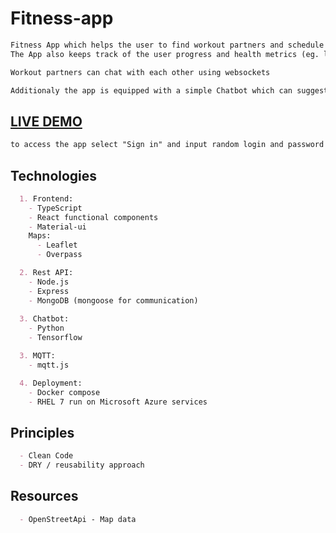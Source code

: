 # Fitness-app
```markdown
Fitness App which helps the user to find workout partners and schedule their own workouts, using an interactive map.
The App also keeps track of the user progress and health metrics (eg. liters of water drank) by daily surveys.

Workout partners can chat with each other using websockets

Additionaly the app is equipped with a simple Chatbot which can suggest some workout exercises for input body part.
```
## [LIVE DEMO](https://fitness-app-michal-sw.vercel.app)
```markdown
to access the app select "Sign in" and input random login and password
```
## Technologies ##
```markdown
  1. Frontend:
    - TypeScript
    - React functional components
    - Material-ui
    Maps:
      - Leaflet
      - Overpass

  2. Rest API:
    - Node.js
    - Express
    - MongoDB (mongoose for communication)
    
  3. Chatbot:
    - Python
    - Tensorflow

  3. MQTT:
    - mqtt.js

  4. Deployment:
    - Docker compose
    - RHEL 7 run on Microsoft Azure services
```
## Principles ##
```markdown
  - Clean Code
  - DRY / reusability approach
```
## Resources ##
```markdown
  - OpenStreetApi - Map data
```

